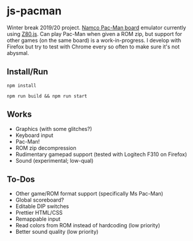 # js-pacman
Winter break 2019/20 project.
[Namco Pac-Man board](https://en.wikipedia.org/wiki/Namco_Pac-Man) emulator currently using [Z80.js](https://github.com/DrGoldfire/Z80.js).
Can play Pac-Man when given a ROM zip, but support for other games (on the same board) is a work-in-progress.
I develop with Firefox but try to test with Chrome every so often to make sure it's not abysmal.

## Install/Run
```
npm install
```

```
npm run build && npm run start
```

## Works
- Graphics (with some glitches?)
- Keyboard input
- Pac-Man!
- ROM zip decompression
- Rudimentary gamepad support (tested with Logitech F310 on Firefox)
- Sound (experimental; low-qual)

## To-Dos
- Other game/ROM format support (specifically Ms Pac-Man)
- Global scoreboard?
- Editable DIP switches
- Prettier HTML/CSS
- Remappable input
- Read colors from ROM instead of hardcoding (low priority)
- Better sound quality (low priority)
